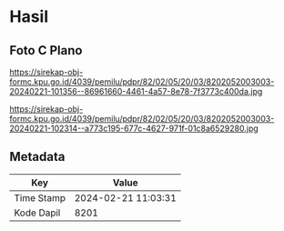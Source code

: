 # Hasil

## Foto C Plano

https://sirekap-obj-formc.kpu.go.id/4039/pemilu/pdpr/82/02/05/20/03/8202052003003-20240221-101356--86961660-4461-4a57-8e78-7f3773c400da.jpg

https://sirekap-obj-formc.kpu.go.id/4039/pemilu/pdpr/82/02/05/20/03/8202052003003-20240221-102314--a773c195-677c-4627-971f-01c8a6529280.jpg


## Metadata

| Key        | Value               |
| ---------- | ------------------- |
| Time Stamp | 2024-02-21 11:03:31 |
| Kode Dapil | 8201                |



